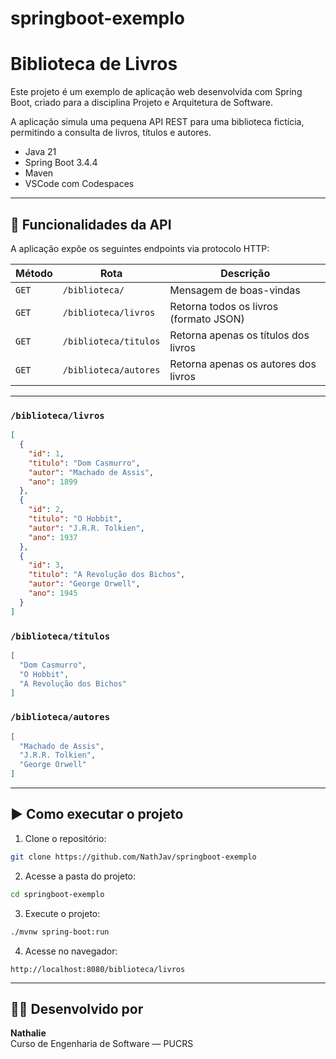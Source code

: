 # springboot-exemplo
# Biblioteca de Livros

Este projeto é um exemplo de aplicação web desenvolvida com Spring Boot, criado para a disciplina Projeto e Arquitetura de Software.

A aplicação simula uma pequena API REST para uma biblioteca fictícia, permitindo a consulta de livros, títulos e autores.

- Java 21
- Spring Boot 3.4.4
- Maven
- VSCode com Codespaces

---

## 🚀 Funcionalidades da API

A aplicação expõe os seguintes endpoints via protocolo HTTP:

| Método | Rota                         | Descrição                              |
|--------|------------------------------|----------------------------------------|
| `GET`  | `/biblioteca/`               | Mensagem de boas-vindas                |
| `GET`  | `/biblioteca/livros`         | Retorna todos os livros (formato JSON) |
| `GET`  | `/biblioteca/titulos`        | Retorna apenas os títulos dos livros   |
| `GET`  | `/biblioteca/autores`        | Retorna apenas os autores dos livros   |

---

### `/biblioteca/livros`

```json
[
  {
    "id": 1,
    "titulo": "Dom Casmurro",
    "autor": "Machado de Assis",
    "ano": 1899
  },
  {
    "id": 2,
    "titulo": "O Hobbit",
    "autor": "J.R.R. Tolkien",
    "ano": 1937
  },
  {
    "id": 3,
    "titulo": "A Revolução dos Bichos",
    "autor": "George Orwell",
    "ano": 1945
  }
]
```

### `/biblioteca/titulos`

```json
[
  "Dom Casmurro",
  "O Hobbit",
  "A Revolução dos Bichos"
]
```

### `/biblioteca/autores`

```json
[
  "Machado de Assis",
  "J.R.R. Tolkien",
  "George Orwell"
]
```

---

## ▶️ Como executar o projeto

1. Clone o repositório:

```bash
git clone https://github.com/NathJav/springboot-exemplo
```

2. Acesse a pasta do projeto:

```bash
cd springboot-exemplo
```

3. Execute o projeto:

```bash
./mvnw spring-boot:run
```

4. Acesse no navegador:

```
http://localhost:8080/biblioteca/livros
```

---

## 👩‍💻 Desenvolvido por

**Nathalie**  
Curso de Engenharia de Software — PUCRS
